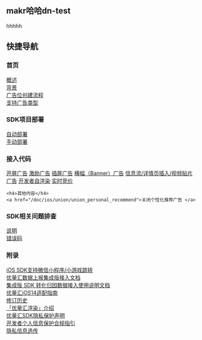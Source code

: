 ## makr哈哈dn-test
hhhhh

<div class="wgt-quick-bar">
<h2>快捷导航</h2>
<h3>首页</h3>
    <a href="/doc/ios/guide">概述</a></br>
    <a href="/doc/ios/guide#背景">背景</a></br>
    <a href="/doc/ios/guide#广告位创建流程">广告位创建流程</a></br>
    <a href="/doc/ios/guide#支持广告类型">支持广告类型</a></br>
<h3>SDK项目部署</h3>
    <a href="/doc/ios/union/union_embed">自动部署</a></br>
    <a href="/doc/ios/union/union_embed#手动部署">手动部署</a></br>
<h3>接入代码</h3>
    <a href="/doc/ios/union/union_splash">开屏广告</a>
    <a href="/doc/ios/union/union_reward_video">激励广告</a>
    <a href="/doc/ios/union/union_interstitial">插屏广告</a>
    <a href="/doc/ios/union/union_banner2_0">横幅（Banner）广告</a>
    <a href="/doc/ios/union/union_native_express">信息流/详情页插入/视频贴片广告</a>
    <a href="/doc/ios/union/union_native2_0">开发者自渲染</a>
    <a href="/doc/ios/union/union_bidding">实时竞价</a>

    <h4>其他内容</h4>
    <a href="/doc/ios/union/union_personal_recommend">关闭个性化推荐广告 </a>
 
<h3>SDK相关问题排查</h3>
    <a href="/doc/ios/union/union_debug">说明 </a></br>
    <a href="/doc/ios/union/union_debug#错误码">错误码 </a></br>
<h3>附录</h3>
    <a href="/doc/ios/union/union_miniApp">iOS SDK支持微信小程序/小游戏跳转</a></br>
    <a href="/doc/ios/union/union_data_detector_guide">优量汇数据上报集成版接入文档</a></br>
    <a href="/doc/ios/union/union_conversion_sdk_guide">集成版 SDK 转化归因数据接入使用说明文档</a></br>
    <a href="/doc/ios/union/union_support_ATT">优量汇iOS14适配指南</a></br>
    <a href="/doc/ios/union/union_version">修订历史</a></br>
    <a href="/doc/ios/union/union_new_template_explain">「优量汇渲染」介绍</a><br>
    <a href="https://e.qq.com/dev/help_detail.html?cid=2005&pid=5983" target="_blank">优量汇SDK隐私保护声明</a><br>
    <a href="https://e.qq.com/dev/help_detail.html?cid=2004&pid=5795" target="_blank">开发者个人信息保护合规指引</a><br>
    <a href="/doc/ios/union/union_private_data_guide">隐私信息选传 </a>
</div>
